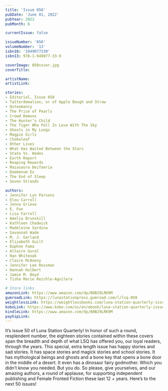 ```yaml
---
title: 'Issue 050'
pubDate: 'June 01, 2022'
pubYear: 2022
pubMonth: 6

currentIssue: false

issueNumber: '050'
volumeNumber: '13'
isbn10: '1949077330'
isbn13: 978-1-949077-33-9

coverImage: 050cover.jpg
coverTitle: 

artistName: 
artistLink: 

stories:
- Editorial, Issue 050
- Tatterdemalion, or of Apple Bough and Straw
- Osteomancy
- The Price of Pearls
- Crowd Demons
- The Hunter’s Child
- The Tiger Who Fell In Love With The Sky
- Ghosts in My Lungs
- Magpie Girls
- Chokeleaf
- Other Lives
- What Has Waited Between the Stars
- State Vs. Hades
- Earth Report
- Reaping Rewards
- Maiasaura Deifaeria
- Daemonum Ex
- The End of Sleep
- Seven Strands

authors:
- Jennifer Lyn Parsons
- Elou Carroll
- Jenna Grieve
- E. Fox
- Lisa Farrell
- Amelia Brunskill
- Kathleen Chadwick
- Madeleine Sardina
- Savannah Wade
- M. J. Garland
- Elizabeth Guilt
- Daphne Fama
- Altaire Gural
- Han Whiteoak
- Claire McAneny
- Jennifer Lee Rossman
- Hannah Hulbert
- Jamie M. Boyd
- Tisha Marie Reichle-Aguilera

# Store links
amazonLink: https://www.amazon.com/dp/B0B29LRK9M
gumroadLink: https://lunastationpress.gumroad.com/l/lsq-050
weightlessLink: https://weightlessbooks.com/luna-station-quarterly-issue-050/
koboLink: https://www.kobo.com/us/en/ebook/luna-station-quarterly-issue-050
kindleLink: https://www.amazon.com/dp/B0B29LRK9M
payhipLink: 
---
```


It’s issue 50 of Luna Station Quarterly!
In honor of such a round, resplendent number, the eighteen stories contained within these covers span the breadth and depth of what LSQ has offered you, our loyal readers, through the years.
This special, extra length issue has happy stories and sad stories. It has space stories and magick stories and school stories. It has mythological beings and ghosts and a bone key that opens a bone door in the middle of a desert.
It even has a dinosaur fairy godmother. Which you didn’t know you needed. But you do.
So please, give yourselves, and our amazing authors, a round of applause, for supporting independent publishing and Female Fronted Fiction these last 12 + years. Here’s to the next 50 issues!
